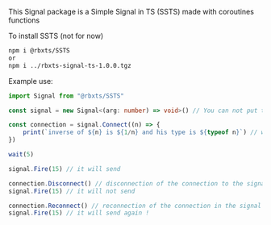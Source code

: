 This Signal package is a Simple Signal in TS (SSTS) made with coroutines functions

To install SSTS (not for now)
```bash
npm i @rbxts/SSTS
or
npm i ../rbxts-signal-ts-1.0.0.tgz
```

Example use:
```ts
import Signal from "@rbxts/SSTS"

const signal = new Signal<(arg: number) => void>() // You can not put the generic type inside, it also work without !

const connection = signal.Connect((n) => {
    print(`inverse of ${n} is ${1/n} and his type is ${typeof n}`) // will print in the output the number, the inverse of the number and his type
})

wait(5)

signal.Fire(15) // it will send

connection.Disconnect() // disconnection of the connection to the signal
signal.Fire(15) // it will not send

connection.Reconnect() // reconnection of the connection in the signal
signal.Fire(15) // it will send again !
```
